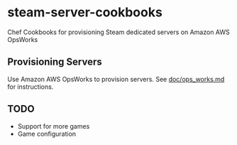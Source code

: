 # steam-server-cookbooks

Chef Cookbooks for provisioning Steam dedicated servers on Amazon AWS OpsWorks

## Provisioning Servers

Use Amazon AWS OpsWorks to provision servers. See [doc/ops_works.md](./doc/ops_works.md) for instructions.

## TODO

- Support for more games
- Game configuration
